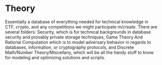 # Theory
Essentially a database of everything needed for technical knowledge in CTF, crypto, and any competitions we might participate in/create. There are several folders: Security, which is for technical backgrounds in database security and provably private storage techniques, Game Theory And Rational Computation which is to model adversary behavior in regards to databases, information, or cryptography protocols, and Discrete Math/Number Theory/Miscellany, which will be all the handy stuff to know for modeling and optimizing solutions and scripts.


